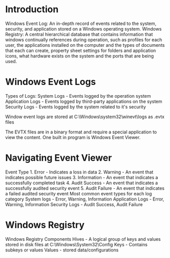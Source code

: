# Introduction
Windows Event Log: An in-depth record of events related to the system, security, and application stored on a Windows operating system.
Windows Registry: A central hierarchical database that contains information that windows continually references during operation, such as profiles for each user, the applications installed on the computer and the types of documents that each can create, property sheet settings for folders and application icons, what hardware exists on the system and the ports that are being used.

# Windows Event Logs
Types of Logs:
	System Logs - Events logged by the operation system
	Application Logs - Events logged by third-party applications on the system
	Security Logs - Events logged by the system related to it's security

Window event logs are stored at C:\Windows\system32\winevt\logs as .evtx files

The EVTX files are in a binary format and require a special application to view the content. One built in program is Windows Event Viewer.

# Navigating Event Viewer

Event Type
	1. Error - Indicates a loss in data
	2. Warning - An event that indicates possible future issues
	3. Information - An event that indicates a successfully completed task
	4. Audit Success - An event that indicates a successfully audited security event 
	5. Audit Failure - An event that indicates a failed audited security event
Most common event types for each log category 
	System logs - Error, Warning, Information
	Application Logs - Error, Warning, Information 
	Security Logs - Audit Success, Audit Failure 

# Windows Registry

Windows Registry Components 
	Hives - A logical group of keys and values stored in disk files at C:\Windows\System32\Config
	Keys - Contains subkeys or values
	Values - stored data/configurations 